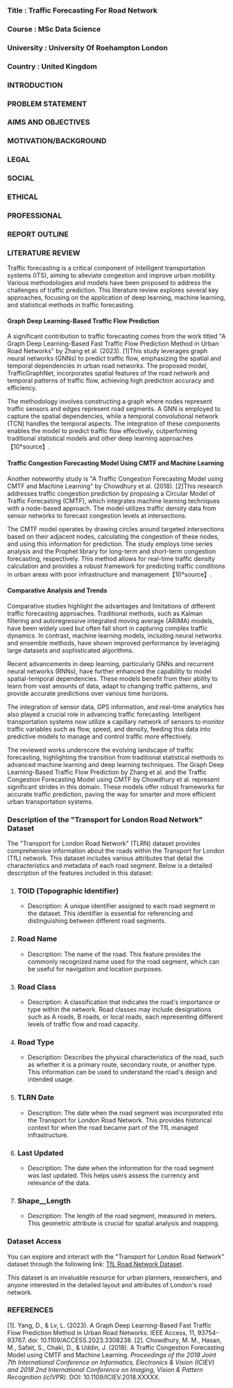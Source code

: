 ### Title : Traffic Forecasting For Road Network
### Course : MSc Data Science
### University : University Of Roehampton London
### Country : United Kingdom

   ###                                                              INTRODUCTION




###                                                               PROBLEM STATEMENT








###                                                               AIMS AND OBJECTIVES





###                                                             MOTIVATION/BACKGROUND 










###                                                                   LEGAL 










###                                                                 SOCIAL













###                                                                ETHICAL 













###                                                                   PROFESSIONAL 












###                                                                REPORT OUTLINE













###                                                               LITERATURE REVIEW




Traffic forecasting is a critical component of intelligent transportation systems (ITS), aiming to alleviate congestion and improve urban mobility. Various methodologies and models have been proposed to address the challenges of traffic prediction. This literature review explores several key approaches, focusing on the application of deep learning, machine learning, and statistical methods in traffic forecasting.

####                                        Graph Deep Learning-Based Traffic Flow Prediction

A significant contribution to traffic forecasting comes from the work titled "A Graph Deep Learning-Based Fast Traffic Flow Prediction Method in Urban Road Networks" by Zhang et al. (2023). [1]This study leverages graph neural networks (GNNs) to predict traffic flow, emphasizing the spatial and temporal dependencies in urban road networks. The proposed model, TrafficGraphNet, incorporates spatial features of the road network and temporal patterns of traffic flow, achieving high prediction accuracy and efficiency.

The methodology involves constructing a graph where nodes represent traffic sensors and edges represent road segments. A GNN is employed to capture the spatial dependencies, while a temporal convolutional network (TCN) handles the temporal aspects. The integration of these components enables the model to predict traffic flow effectively, outperforming traditional statistical models and other deep learning approaches【10†source】.

####                                        Traffic Congestion Forecasting Model Using CMTF and Machine Learning

Another noteworthy study is "A Traffic Congestion Forecasting Model using CMTF and Machine Learning" by Chowdhury et al. (2018). [2]This research addresses traffic congestion prediction by proposing a Circular Model of Traffic Forecasting (CMTF), which integrates machine learning techniques with a node-based approach. The model utilizes traffic density data from sensor networks to forecast congestion levels at intersections.

The CMTF model operates by drawing circles around targeted intersections based on their adjacent nodes, calculating the congestion of these nodes, and using this information for prediction. The study employs time series analysis and the Prophet library for long-term and short-term congestion forecasting, respectively. This method allows for real-time traffic density calculation and provides a robust framework for predicting traffic conditions in urban areas with poor infrastructure and management【10†source】.

####                                                             Comparative Analysis and Trends

Comparative studies highlight the advantages and limitations of different traffic forecasting approaches. Traditional methods, such as Kalman filtering and autoregressive integrated moving average (ARIMA) models, have been widely used but often fall short in capturing complex traffic dynamics. In contrast, machine learning models, including neural networks and ensemble methods, have shown improved performance by leveraging large datasets and sophisticated algorithms.

Recent advancements in deep learning, particularly GNNs and recurrent neural networks (RNNs), have further enhanced the capability to model spatial-temporal dependencies. These models benefit from their ability to learn from vast amounts of data, adapt to changing traffic patterns, and provide accurate predictions over various time horizons.

The integration of sensor data, GPS information, and real-time analytics has also played a crucial role in advancing traffic forecasting. Intelligent transportation systems now utilize a capillary network of sensors to monitor traffic variables such as flow, speed, and density, feeding this data into predictive models to manage and control traffic more effectively.                                                          

The reviewed works underscore the evolving landscape of traffic forecasting, highlighting the transition from traditional statistical methods to advanced machine learning and deep learning techniques. The Graph Deep Learning-Based Traffic Flow Prediction by Zhang et al. and the Traffic Congestion Forecasting Model using CMTF by Chowdhury et al. represent significant strides in this domain. These models offer robust frameworks for accurate traffic prediction, paving the way for smarter and more efficient urban transportation systems.











### Description of the "Transport for London Road Network" Dataset

The "Transport for London Road Network" (TLRN) dataset provides comprehensive information about the roads within the Transport for London (TfL) network. This dataset includes various attributes that detail the characteristics and metadata of each road segment. Below is a detailed description of the features included in this dataset:

1. ### TOID (Topographic Identifier)
   - Description: A unique identifier assigned to each road segment in the dataset. This identifier is essential for referencing and distinguishing between different road segments.

2. ### Road Name
   - Description: The name of the road. This feature provides the commonly recognized name used for the road segment, which can be useful for navigation and location purposes.


3. ### Road Class
   - Description: A classification that indicates the road's importance or type within the network. Road classes may include designations such as A roads, B roads, or local roads, each representing different levels of traffic flow and road capacity.


4. ### Road Type
   - Description: Describes the physical characteristics of the road, such as whether it is a primary route, secondary route, or another type. This information can be used to understand the road's design and intended usage.


5. ### TLRN Date
   - Description: The date when the road segment was incorporated into the Transport for London Road Network. This provides historical context for when the road became part of the TfL managed infrastructure.


6. ### Last Updated
   - Description: The date when the information for the road segment was last updated. This helps users assess the currency and relevance of the data.


7. ### Shape__Length
   - Description: The length of the road segment, measured in meters. This geometric attribute is crucial for spatial analysis and mapping.


### Dataset Access

You can explore and interact with the "Transport for London Road Network" dataset through the following link: [TfL Road Network Dataset](https://gis-tfl.opendata.arcgis.com/datasets/TfL::transport-for-london-road-network-tlrn-1/explore?showTable=true).

This dataset is an invaluable resource for urban planners, researchers, and anyone interested in the detailed layout and attributes of London's road network.












###                                                                                  REFERENCES 
[1]. Yang, D., & Lv, L. (2023). A Graph Deep Learning-Based Fast Traffic Flow Prediction Method in Urban Road Networks. IEEE Access, 11, 93754-93767. doi: 10.1109/ACCESS.2023.3308238.
[2]. Chowdhury, M. M., Hasan, M., Safait, S., Chaki, D., & Uddin, J. (2018). A Traffic Congestion Forecasting Model using CMTF and Machine Learning. *Proceedings of the 2018 Joint 7th International Conference on Informatics, Electronics & Vision (ICIEV) and 2018 2nd International Conference on Imaging, Vision & Pattern Recognition (icIVPR)*. DOI: 10.1109/ICIEV.2018.XXXXX.



